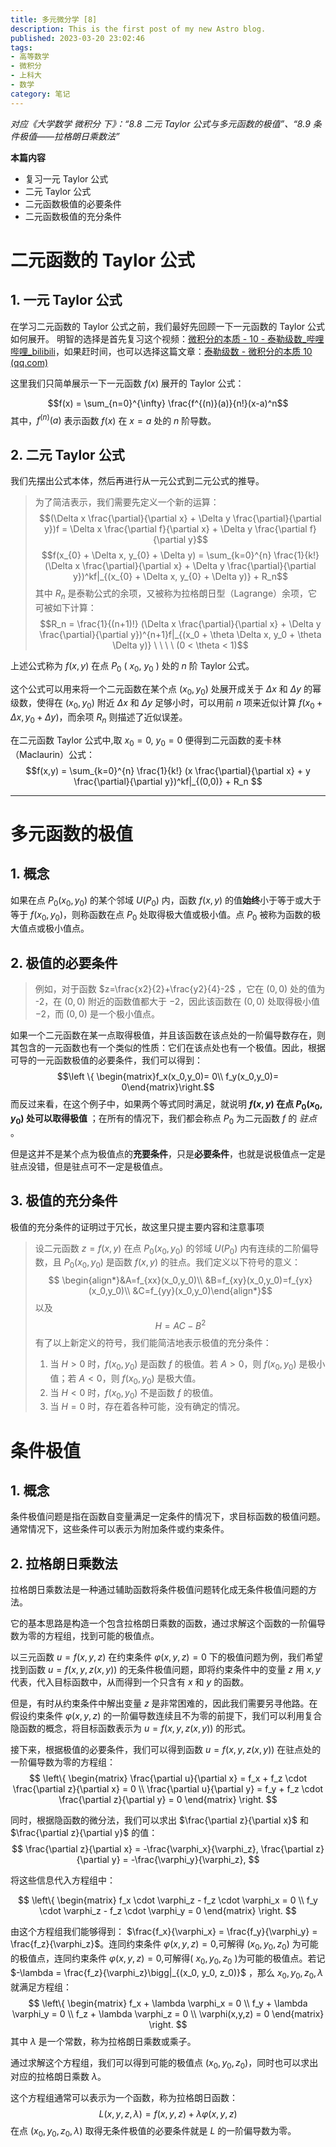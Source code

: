 ```yaml
---
title: 多元微分学 [8]
description: This is the first post of my new Astro blog.
published: 2023-03-20 23:02:46
tags:
- 高等数学
- 微积分
- 上科大
- 数学
category: 笔记
---
```


*对应《大学数学 微积分 下》：“8.8 二元 Taylor 公式与多元函数的极值”、“8.9 条件极值——拉格朗日乘数法”*


**本篇内容**
- 复习一元 Taylor 公式
- 二元 Taylor 公式
- 二元函数极值的必要条件
- 二元函数极值的充分条件

<!--more-->

# 二元函数的 Taylor 公式

## 1. 一元 Taylor 公式
在学习二元函数的 Taylor 公式之前，我们最好先回顾一下一元函数的 Taylor 公式如何展开。
明智的选择是首先复习这个视频：[微积分的本质 - 10 - 泰勒级数_哔哩哔哩_bilibili](https://www.bilibili.com/video/BV1Gx411Y7cz/?spm_id_from=..search-card.all.click&vd_source=fdfd8451279302b7750ea2a395a2fe38)，如果赶时间，也可以选择这篇文章：[泰勒级数 - 微积分的本质 10 (qq.com)](https://mp.weixin.qq.com/s?__biz=MzAxNzg3MTE3Ng==&mid=2247486872&idx=1&sn=c85aa3e1875ab3d71ba935c812f648aa&chksm=9bdfb5bfaca83ca955824a674d2ae4c49a9fb5318bd9629d522d467a2df415995c937ed21d2e&scene=27)

这里我们只简单展示一下一元函数 $f(x)$ 展开的 Taylor 公式：

$$f(x) = \sum_{n=0}^{\infty} \frac{f^{(n)}(a)}{n!}(x-a)^n$$
其中，$f^{(n)}(a)$ 表示函数 $f(x)$ 在 $x=a$ 处的 $n$ 阶导数。

## 2. 二元 Taylor 公式

我们先摆出公式本体，然后再进行从一元公式到二元公式的推导。

>为了简洁表示，我们需要先定义一个新的运算：
>$$(\Delta x \frac{\partial}{\partial x} + \Delta y \frac{\partial}{\partial y})f = \Delta x \frac{\partial f}{\partial x} + \Delta y \frac{\partial f}{\partial y}$$
>$$f(x_{0} + \Delta x, y_{0} + \Delta y) = \sum_{k=0}^{n} \frac{1}{k!} (\Delta x \frac{\partial}{\partial x} + \Delta y \frac{\partial}{\partial y})^kf|_{(x_{0} + \Delta x, y_{0} + \Delta y)} + R_n$$
>其中 $R_n$ 是泰勒公式的余项，又被称为拉格朗日型（Lagrange）余项，它可被如下计算：
>$$R_n = \frac{1}{(n+1)!} (\Delta x \frac{\partial}{\partial x} + \Delta y \frac{\partial}{\partial y})^{n+1}f|_{(x_0 + \theta \Delta x, y_0 + \theta \Delta y)} \ \ \ \ (0 < \theta < 1)$$


上述公式称为 $f(x, y)$ 在点 $P_ {0}\ (\ x_ {0},\ y_{0}\  )$ 处的 $n$ 阶 Taylor 公式。

这个公式可以用来将一个二元函数在某个点 $(x_0, y_0)$ 处展开成关于 $\Delta x$ 和 $\Delta y$ 的幂级数，使得在 $(x_0, y_0)$ 附近 $\Delta x$ 和 $\Delta y$ 足够小时，可以用前 $n$ 项来近似计算 $f(x_0 + \Delta x, y_0 + \Delta y)$，而余项 $R_n$ 则描述了近似误差。


在二元函数 Taylor 公式中,取 $x_ {0} =0,\ y_ {0} = 0$ 便得到二元函数的麦卡林（Maclaurin）公式：
$$f(x,y) = \sum_{k=0}^{n} \frac{1}{k!} (x \frac{\partial}{\partial x} + y \frac{\partial}{\partial y})^kf|_{(0,0)} + R_n $$

---


# 多元函数的极值

## 1. 概念
如果在点 $P_0(x_0,y_0)$ 的某个邻域 $U(P_0)$ 内，函数 $f(x,y)$ 的值**始终**小于等于或大于等于 $f(x_0,y_0)$，则称函数在点 $P_0$ 处取得极大值或极小值。点 $P_0$ 被称为函数的极大值点或极小值点。

## 2. 极值的必要条件
>例如，对于函数 $z=\frac{x2}{2}+\frac{y2}{4}-2$ ，它在 $(0, 0)$ 处的值为 -2，在 $(0, 0)$ 附近的函数值都大于 $-2$，因此该函数在 $(0, 0)$ 处取得极小值 $-2$，而 $(0, 0)$ 是一个极小值点。

如果一个二元函数在某一点取得极值，并且该函数在该点处的一阶偏导数存在，则其包含的一元函数也有一个类似的性质：它们在该点处也有一个极值。因此，根据可导的一元函数极值的必要条件，我们可以得到：
$$\left \{ \begin{matrix}f_x(x_0,y_0)= 0\\
f_y(x_0,y_0)= 0\end{matrix}\right.$$
而反过来看，在这个例子中，如果两个等式同时满足，就说明 **$f(x,y)$ 在点 $P_0(x_0,y_0)$ 处可以取得极值** ；在所有的情况下，我们都会称点 $P_0$ 为二元函数 $f$ 的 *驻点* 。

但是这并不是某个点为极值点的**充要条件**，只是**必要条件**，也就是说极值点一定是驻点没错，但是驻点可不一定是极值点。

## 3. 极值的充分条件
极值的充分条件的证明过于冗长，故这里只提主要内容和注意事项

>设二元函数 $z=f(x,y)$ 在点 $P_0(x_0,y_0)$ 的邻域 $U(P_0)$ 内有连续的二阶偏导数，且 $P_0(x_0,y_0)$ 是函数 $f(x,y)$ 的驻点。我们定义以下符号的意义：
$$
\begin{align*}&A=f_{xx}(x_0,y_0)\\
&B=f_{xy}(x_0,y_0)=f_{yx}(x_0,y_0)\\ 
&C=f_{yy}(x_0,y_0)\end{align*}$$ 以及 $$H=AC-B^2
$$ 
有了以上新定义的符号，我们能简洁地表示极值的充分条件：
>1. 当 $H>0$ 时，$f(x_0,y_0)$ 是函数 $f$ 的极值。若 $A>0$，则 $f(x_0,y_0)$ 是极小值；若 $A<0$，则 $f(x_0,y_0)$ 是极大值。 
>2. 当 $H<0$ 时，$f(x_0,y_0)$ 不是函数 $f$ 的极值。
>3. 当 $H=0$ 时，存在着各种可能，没有确定的情况。



# 条件极值
## 1. 概念
条件极值问题是指在函数自变量满足一定条件的情况下，求目标函数的极值问题。通常情况下，这些条件可以表示为附加条件或约束条件。

## 2. 拉格朗日乘数法
拉格朗日乘数法是一种通过辅助函数将条件极值问题转化成无条件极值问题的方法。

它的基本思路是构造一个包含拉格朗日乘数的函数，通过求解这个函数的一阶偏导数为零的方程组，找到可能的极值点。

以三元函数 $u=f(x,y,z)$ 在约束条件 $\varphi(x,y,z)=0$ 下的极值问题为例，我们希望找到函数 $u=f(x,y,z(x,y))$ 的无条件极值问题，即将约束条件中的变量 $z$ 用 $x,y$ 代表，代入目标函数中，从而得到一个只含有 $x$ 和 $y$ 的函数。

但是，有时从约束条件中解出变量 $z$ 是非常困难的，因此我们需要另寻他路。在假设约束条件 $\varphi(x,y,z)$ 的一阶偏导数连续且不为零的前提下，我们可以利用复合隐函数的概念，将目标函数表示为 $u=f(x,y,z(x,y))$ 的形式。

接下来，根据极值的必要条件，我们可以得到函数 $u=f(x,y,z(x,y))$ 在驻点处的一阶偏导数为零的方程组：
$$
\left\{
\begin{matrix}
\frac{\partial u}{\partial x} = f_x + f_z \cdot \frac{\partial z}{\partial x} = 0 \\
\frac{\partial u}{\partial y} = f_y + f_z \cdot \frac{\partial z}{\partial y} = 0
\end{matrix}
\right.
$$

同时，根据隐函数的微分法，我们可以求出 $\frac{\partial z}{\partial x}$ 和 $\frac{\partial z}{\partial y}$ 的值：
$$
\frac{\partial z}{\partial x} = -\frac{\varphi_x}{\varphi_z}, \frac{\partial z}{\partial y} = -\frac{\varphi_y}{\varphi_z},
$$

将这些信息代入方程组中：

$$
\left\{
\begin{matrix}
f_x \cdot \varphi_z - f_z \cdot \varphi_x = 0 \\
f_y \cdot \varphi_z - f_z \cdot \varphi_y = 0
\end{matrix}
\right.
$$

由这个方程组我们能够得到： $\frac{f_x}{\varphi_x} = \frac{f_y}{\varphi_y} = \frac{f_z}{\varphi_z}$。连同约束条件 $\varphi(x,y,z)=0$,可解得  $(x_ {0},  y_ {0} , z_ {0})$ 为可能的极值点，连同约束条件 $\varphi (x,y,z)=0$,可解得( $x_ {0}  ,  y_ {0}  ,  z_ {0}$ )为可能的极值点。若记 $-\lambda = \frac{f_z}{\varphi_z}\bigg|_{(x_0, y_0, z_0)}$ ，那么 $x_0, y_0, z_0, \lambda$ 就满足方程组：
$$
\left\{
\begin{matrix}
f_x + \lambda \varphi_x = 0 \\
f_y + \lambda \varphi_y = 0 \\
f_z + \lambda \varphi_z = 0 \\
\varphi(x,y,z) = 0
\end{matrix}
\right.
$$
其中 $\lambda$ 是一个常数，称为拉格朗日乘数或乘子。

通过求解这个方程组，我们可以得到可能的极值点 $(x_0,y_0,z_0)$，同时也可以求出对应的拉格朗日乘数 $\lambda$。

这个方程组通常可以表示为一个函数，称为拉格朗日函数：
$$L(x,y,z,\lambda)=f(x,y,z)+\lambda\varphi(x,y,z)$$
在点 $(x_0,y_0,z_0,\lambda)$ 取得无条件极值的必要条件就是 $L$ 的一阶偏导数为零。




